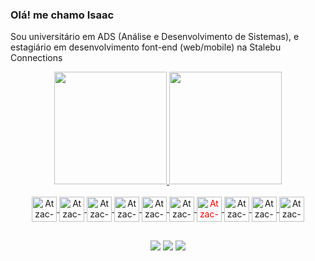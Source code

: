### Olá! me chamo Isaac
Sou universitário em ADS (Análise e Desenvolvimento de Sistemas), e estagiário em desenvolvimento font-end (web/mobile) na Stalebu Connections

<div align="center">
  <a href="https://github.com/atzac">
  <img height="180em" src="https://github-readme-stats.vercel.app/api?username=atzac&show_icons=true&theme=dark&include_all_commits=true&count_private=true"/>
  <img height="180em" src="https://github-readme-stats.vercel.app/api/top-langs/?username=atzac&layout=compact&langs_count=7&theme=dark"/>
</div>
<div style="display: inline_block" align="center"><br>
  <img align="center" alt="Atzac-HTML" height="40" width="40" src="https://skillicons.dev/icons?i=html">
  <img align="center" alt="Atzac-CSS" height="40" width="40" src="https://skillicons.dev/icons?i=css">
  <img align="center" alt="Atzac-Js" height="40" width="40" src="https://skillicons.dev/icons?i=js">
  <img align="center" alt="Atzac-React" height="40" width="40" src="https://skillicons.dev/icons?i=ts">
  <img align="center" alt="Atzac-React" height="40" width="40" src="https://skillicons.dev/icons?i=react">
  <img align="center" alt="Atzac-React-Native" height="40" width="40" src="https://skillicons.dev/icons?i=react">
  <img align="center" alt="Atzac-Angular" height="40" width="40" src="https://skillicons.dev/icons?i=angular" style="color: red" >
  <img align="center" alt="Atzac-Git" height="40" width="40" src="https://skillicons.dev/icons?i=git">
  <img align="center" alt="Atzac-Git" height="40" width="40" src="https://skillicons.dev/icons?i=github">
  <img align="center" alt="Atzac-Git" height="40" width="40" src="https://skillicons.dev/icons?i=figma">
</div>

  
  ##
 
<div align="center"> 
  <a href="https://www.instagram.com/_isaq_17/" target="_blank"><img src="https://img.shields.io/badge/-Instagram-%23E4405F?style=for-the-badge&logo=instagram&logoColor=white" target="_blank"></a> 
  <a href = "mailto:isaacquidutemelo16@gmail.com"><img src="https://img.shields.io/badge/-Gmail-%23333?style=for-the-badge&logo=gmail&logoColor=white" target="_blank"></a>
  <a href="https://www.linkedin.com/in/isaac-quidute-458952209/" target="_blank"><img src="https://img.shields.io/badge/-LinkedIn-%230077B5?style=for-the-badge&logo=linkedin&logoColor=white" target="_blank"></a> 
</div>

